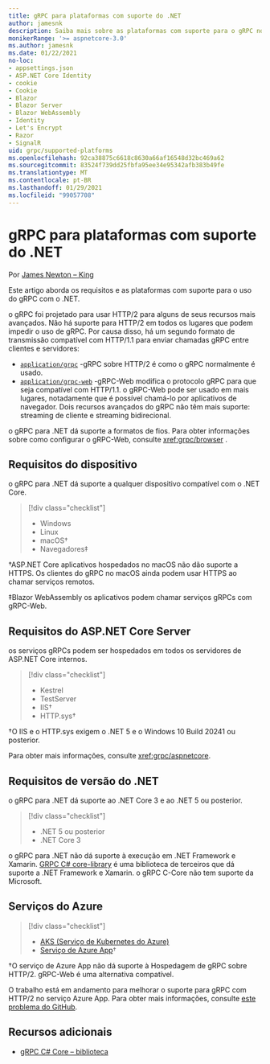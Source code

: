 ```yaml
---
title: gRPC para plataformas com suporte do .NET
author: jamesnk
description: Saiba mais sobre as plataformas com suporte para o gRPC no .NET.
monikerRange: '>= aspnetcore-3.0'
ms.author: jamesnk
ms.date: 01/22/2021
no-loc:
- appsettings.json
- ASP.NET Core Identity
- cookie
- Cookie
- Blazor
- Blazor Server
- Blazor WebAssembly
- Identity
- Let's Encrypt
- Razor
- SignalR
uid: grpc/supported-platforms
ms.openlocfilehash: 92ca38875c6618c8630a66af16548d32bc469a62
ms.sourcegitcommit: 83524f739dd25fbfa95ee34e95342afb383b49fe
ms.translationtype: MT
ms.contentlocale: pt-BR
ms.lasthandoff: 01/29/2021
ms.locfileid: "99057708"
---
```

# <a name="grpc-for-net-supported-platforms"></a>gRPC para plataformas com suporte do .NET

Por [James Newton – King](https://twitter.com/jamesnk)

Este artigo aborda os requisitos e as plataformas com suporte para o uso do gRPC com o .NET.

o gRPC foi projetado para usar HTTP/2 para alguns de seus recursos mais avançados. Não há suporte para HTTP/2 em todos os lugares que podem impedir o uso de gRPC. Por causa disso, há um segundo formato de transmissão compatível com HTTP/1.1 para enviar chamadas gRPC entre clientes e servidores:

* [`application/grpc`](https://github.com/grpc/grpc/blob/master/doc/PROTOCOL-HTTP2.md) -gRPC sobre HTTP/2 é como o gRPC normalmente é usado.
* [`application/grpc-web`](https://github.com/grpc/grpc/blob/master/doc/PROTOCOL-WEB.md) -gRPC-Web modifica o protocolo gRPC para que seja compatível com HTTP/1.1. o gRPC-Web pode ser usado em mais lugares, notadamente que é possível chamá-lo por aplicativos de navegador. Dois recursos avançados do gRPC não têm mais suporte: streaming de cliente e streaming bidirecional.

o gRPC para .NET dá suporte a formatos de fios. Para obter informações sobre como configurar o gRPC-Web, consulte <xref:grpc/browser> .

## <a name="device-requirements"></a>Requisitos do dispositivo

o gRPC para .NET dá suporte a qualquer dispositivo compatível com o .NET Core.

> [!div class="checklist"]
>
> * Windows
> * Linux
> * macOS&dagger;
> * Navegadores&Dagger;

&dagger;ASP.NET Core aplicativos hospedados no macOS não dão suporte a HTTPS. Os clientes do gRPC no macOS ainda podem usar HTTPS ao chamar serviços remotos.

&Dagger;Blazor WebAssembly os aplicativos podem chamar serviços gRPCs com gRPC-Web.

## <a name="aspnet-core-server-requirements"></a>Requisitos do ASP.NET Core Server

os serviços gRPCs podem ser hospedados em todos os servidores de ASP.NET Core internos.

> [!div class="checklist"]
>
> * Kestrel
> * TestServer
> * IIS&dagger;
> * HTTP.sys&dagger;

&dagger;O IIS e o HTTP.sys exigem o .NET 5 e o Windows 10 Build 20241 ou posterior.

Para obter mais informações, consulte <xref:grpc/aspnetcore>.

## <a name="net-version-requirements"></a>Requisitos de versão do .NET

o gRPC para .NET dá suporte ao .NET Core 3 e ao .NET 5 ou posterior.

> [!div class="checklist"]
>
> * .NET 5 ou posterior
> * .NET Core 3

o gRPC para .NET não dá suporte à execução em .NET Framework e Xamarin. [GRPC C# core-library](https://grpc.io/docs/languages/csharp/quickstart/) é uma biblioteca de terceiros que dá suporte a .NET Framework e Xamarin. o gRPC C-Core não tem suporte da Microsoft.

## <a name="azure-services"></a>Serviços do Azure

> [!div class="checklist"]
>
> * [AKS (Serviço de Kubernetes do Azure)](https://azure.microsoft.com/services/kubernetes-service/)
> * [Serviço de Azure App](https://azure.microsoft.com/services/app-service/)&dagger;

&dagger;O serviço de Azure App não dá suporte à Hospedagem de gRPC sobre HTTP/2. gRPC-Web é uma alternativa compatível.

O trabalho está em andamento para melhorar o suporte para gRPC com HTTP/2 no serviço Azure App. Para obter mais informações, consulte [este problema do GitHub](https://github.com/dotnet/AspNetCore/issues/9020).

## <a name="additional-resources"></a>Recursos adicionais

* [gRPC C# Core – biblioteca](https://grpc.io/docs/languages/csharp/quickstart/)
